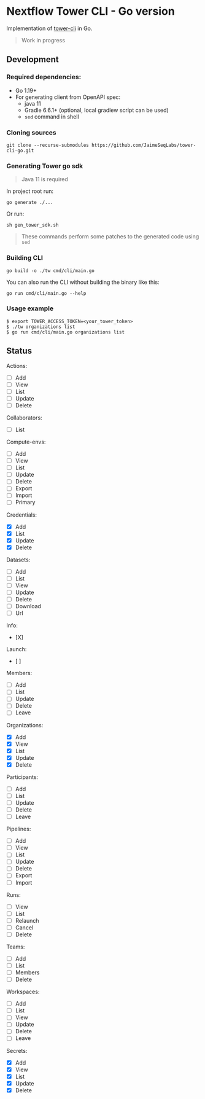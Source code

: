 # Nextflow Tower CLI - Go version


Implementation of [tower-cli](https://github.com/seqeralabs/tower-cli) in Go.

> Work in progress

## Development

### Required dependencies:
- Go 1.19+
- For generating client from OpenAPI spec:
    - java 11
    - Gradle 6.6.1+ (optional, local gradlew script can be used)
    - `sed` command in shell

### Cloning sources
```
git clone --recurse-submodules https://github.com/JaimeSeqLabs/tower-cli-go.git
```

### Generating Tower go sdk
> Java 11 is required

In project root run:
```
go generate ./...
```
Or run:
```
sh gen_tower_sdk.sh
```
> These commands perform some patches to the generated code using `sed`

### Building CLI
```
go build -o ./tw cmd/cli/main.go
```
You can also run the CLI without building the binary like this:
```
go run cmd/cli/main.go --help
```

### Usage example
```
$ export TOWER_ACCESS_TOKEN=<your_tower_token>
$ ./tw organizations list
$ go run cmd/cli/main.go organizations list
```

## Status

Actions:
- [ ] Add
- [ ] View
- [ ] List
- [ ] Update
- [ ] Delete

Collaborators:
- [ ] List

Compute-envs:
- [ ] Add
- [ ] View
- [ ] List
- [ ] Update
- [ ] Delete
- [ ] Export
- [ ] Import
- [ ] Primary

Credentials:
- [X] Add
- [X] List
- [X] Update
- [X] Delete

Datasets:
- [ ] Add
- [ ] List
- [ ] View
- [ ] Update
- [ ] Delete
- [ ] Download
- [ ] Url

Info:
- [X]

Launch:
- [ ]

Members:
- [ ] Add
- [ ] List
- [ ] Update
- [ ] Delete
- [ ] Leave

Organizations:
- [X] Add
- [X] View
- [X] List
- [X] Update
- [X] Delete

Participants:
- [ ] Add
- [ ] List
- [ ] Update
- [ ] Delete
- [ ] Leave

Pipelines:
- [ ] Add
- [ ] View
- [ ] List
- [ ] Update
- [ ] Delete
- [ ] Export
- [ ] Import

Runs:
- [ ] View
- [ ] List
- [ ] Relaunch
- [ ] Cancel
- [ ] Delete

Teams:
- [ ] Add
- [ ] List
- [ ] Members
- [ ] Delete

Workspaces:
- [ ] Add
- [ ] List
- [ ] View
- [ ] Update
- [ ] Delete
- [ ] Leave

Secrets:
- [X] Add
- [X] View
- [X] List
- [X] Update
- [X] Delete
